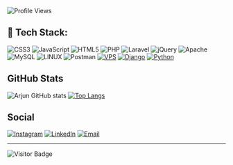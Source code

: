 ![Profile Views](https://komarev.com/ghpvc/?username=arjun-ux&color=green)


## 🌱 Tech Stack:

![CSS3](https://img.shields.io/badge/css3-%231572B6.svg?style=for-the-badge&logo=css3&logoColor=white)
![JavaScript](https://img.shields.io/badge/javascript-%23323330.svg?style=for-the-badge&logo=javascript&logoColor=%23F7DF1E) 
![HTML5](https://img.shields.io/badge/html5-%23E34F26.svg?style=for-the-badge&logo=html5&logoColor=white) 
![PHP](https://img.shields.io/badge/php-%23777BB4.svg?style=for-the-badge&logo=php&logoColor=white)
![Laravel](https://img.shields.io/badge/laravel-%23FF2D20.svg?style=for-the-badge&logo=laravel&logoColor=white)
![jQuery](https://img.shields.io/badge/jquery-%230769AD.svg?style=for-the-badge&logo=jquery&logoColor=white) 
![Apache](https://img.shields.io/badge/apache-%23D42029.svg?style=for-the-badge&logo=apache&logoColor=white) 
![MySQL](https://img.shields.io/badge/mysql-%2300f.svg?style=for-the-badge&logo=mysql&logoColor=white)
![LINUX](https://img.shields.io/badge/Linux-FCC624?style=for-the-badge&logo=linux&logoColor=black) 
![Postman](https://img.shields.io/badge/Postman-FF6C37?style=for-the-badge&logo=postman&logoColor=white)
[![VPS](https://img.shields.io/badge/VPS-003B57?style=for-the-badge&logo=linux&logoColor=white)](https://en.wikipedia.org/wiki/Virtual_private_server)
[![Django](https://img.shields.io/badge/Django-092E20?style=for-the-badge&logo=django&logoColor=white)](https://www.djangoproject.com/)
[![Python](https://img.shields.io/badge/Python-3776AB?style=for-the-badge&logo=python&logoColor=white)](https://www.python.org/)


## GitHub Stats

![Arjun GitHub stats](https://github-readme-stats.vercel.app/api?username=arjun-ux&show_icons=true&theme=tokyonight)
[![Top Langs](https://github-readme-stats.vercel.app/api/top-langs/?username=arjun-ux&layout=compact&theme=tokyonight&hide_border=true)](https://github.com/arjun-ux)


## Social

[![Instagram](https://img.shields.io/badge/Instagram-E4405F?style=for-the-badge&logo=instagram&logoColor=white)](https://www.instagram.com/arrj.12)
[![LinkedIn](https://img.shields.io/badge/LinkedIn-0A66C2?style=for-the-badge&logo=linkedin&logoColor=white)](https://www.linkedin.com/in/arjun-najah)
[![Email](https://img.shields.io/badge/Email-D14836?style=for-the-badge&logo=gmail&logoColor=white)](mailto:arux899@gmail.com)

---
![Visitor Badge](https://visitor-badge.laobi.icu/badge?page_id=yourusername.yourusername)
